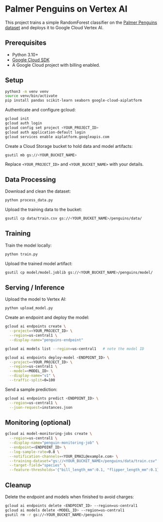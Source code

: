 # Palmer Penguins on Vertex AI

This project trains a simple RandomForest classifier on the [Palmer Penguins dataset](https://allisonhorst.github.io/palmerpenguins/) and deploys it to Google Cloud Vertex AI.

## Prerequisites

- Python 3.10+
- [Google Cloud SDK](https://cloud.google.com/sdk/docs/install)
- A Google Cloud project with billing enabled.

## Setup

```bash
python3 -m venv venv
source venv/bin/activate
pip install pandas scikit-learn seaborn google-cloud-aiplatform
```

Authenticate and configure gcloud:

```bash
gcloud init
gcloud auth login
gcloud config set project <YOUR_PROJECT_ID>
gcloud auth application-default login
gcloud services enable aiplatform.googleapis.com
```

Create a Cloud Storage bucket to hold data and model artifacts:

```bash
gsutil mb gs://<YOUR_BUCKET_NAME>
```

Replace `<YOUR_PROJECT_ID>` and `<YOUR_BUCKET_NAME>` with your details.

## Data Processing

Download and clean the dataset:

```bash
python process_data.py
```

Upload the training data to the bucket:

```bash
gsutil cp data/train.csv gs://<YOUR_BUCKET_NAME>/penguins/data/
```

## Training

Train the model locally:

```bash
python train.py
```

Upload the trained model artifact:

```bash
gsutil cp model/model.joblib gs://<YOUR_BUCKET_NAME>/penguins/model/
```

## Serving / Inference

Upload the model to Vertex AI:

```bash
python upload_model.py
```

Create an endpoint and deploy the model:

```bash
gcloud ai endpoints create \
  --project=<YOUR_PROJECT_ID> \
  --region=us-central1 \
  --display-name="penguins-endpoint"

gcloud ai models list --region=us-central1   # note the model ID

gcloud ai endpoints deploy-model <ENDPOINT_ID> \
  --project=<YOUR_PROJECT_ID> \
  --region=us-central1 \
  --model=<MODEL_ID> \
  --display-name="v1" \
  --traffic-split=0=100
```

Send a sample prediction:

```bash
gcloud ai endpoints predict <ENDPOINT_ID> \
  --region=us-central1 \
  --json-request=instances.json
```

## Monitoring (optional)

```bash
gcloud ai model-monitoring-jobs create \
  --region=us-central1 \
  --display-name="penguin-monitoring-job" \
  --endpoint=<ENDPOINT_ID> \
  --log-sample-rate=0.8 \
  --notification-channels=<YOUR_EMAIL@example.com> \
  --training-dataset="gs://<YOUR_BUCKET_NAME>/penguins/data/train.csv" \
  --target-field="species" \
  --feature-thresholds='{"bill_length_mm":0.1, "flipper_length_mm":0.1}'
```

## Cleanup

Delete the endpoint and models when finished to avoid charges:

```bash
gcloud ai endpoints delete <ENDPOINT_ID> --region=us-central1
gcloud ai models delete <MODEL_ID> --region=us-central1
gsutil rm -r gs://<YOUR_BUCKET_NAME>/penguins
```

